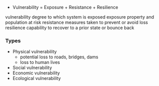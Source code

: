 - Vulnerability  = Exposure + Resistance + Resilience

vulnerability
	degree to which system is exposed
exposure
	property and population at risk
resistance
	measures taken to prevent or avoid loss
resilience
	capability to recover to a prior state or bounce back

### Types 
- Physical vulnerability
	- potential loss to roads, bridges, dams
	- loss to human lives
- Social vulnerability
- Economic vulnerability
- Ecological vulnerability

